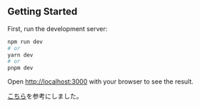 ## Getting Started

First, run the development server:

```bash
npm run dev
# or
yarn dev
# or
pnpm dev
```

Open [http://localhost:3000](http://localhost:3000) with your browser to see the result.




[こちら](https://zenn.dev/rorisutarou/articles/3ee144c4ab4748)を参考にしました。